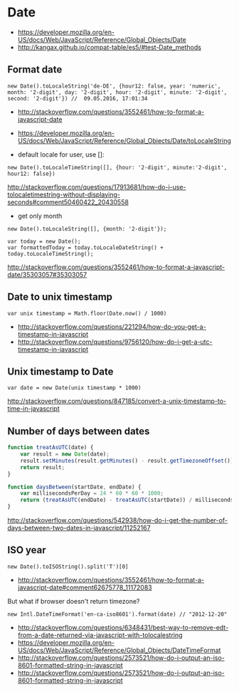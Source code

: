 # Date

- https://developer.mozilla.org/en-US/docs/Web/JavaScript/Reference/Global_Objects/Date
- http://kangax.github.io/compat-table/es5/#test-Date_methods

## Format date

`new Date().toLocaleString('de-DE', {hour12: false, year: 'numeric', month: '2-digit', day: '2-digit', hour: '2-digit', minute: '2-digit', second: '2-digit'}) //  09.05.2016, 17:01:34`


- http://stackoverflow.com/questions/3552461/how-to-format-a-javascript-date
- https://developer.mozilla.org/en-US/docs/Web/JavaScript/Reference/Global_Objects/Date/toLocaleString

- default locale for user, use []:

`new Date().toLocaleTimeString([], {hour: '2-digit', minute:'2-digit', hour12: false})`

http://stackoverflow.com/questions/17913681/how-do-i-use-tolocaletimestring-without-displaying-seconds#comment50460422_20430558

- get only month

`new Date().toLocaleString([], {month: '2-digit'});`

```
var today = new Date();
var formattedToday = today.toLocaleDateString() + today.toLocaleTimeString();
```

http://stackoverflow.com/questions/3552461/how-to-format-a-javascript-date/35303057#35303057

## Date to unix timestamp

`var unix timestamp = Math.floor(Date.now() / 1000)`

- http://stackoverflow.com/questions/221294/how-do-you-get-a-timestamp-in-javascript
- http://stackoverflow.com/questions/9756120/how-do-i-get-a-utc-timestamp-in-javascript

## Unix timestamp to Date

`var date = new Date(unix timestamp * 1000)`

http://stackoverflow.com/questions/847185/convert-a-unix-timestamp-to-time-in-javascript

## Number of days between dates

```javascript
function treatAsUTC(date) {
    var result = new Date(date);
    result.setMinutes(result.getMinutes() - result.getTimezoneOffset());
    return result;
}

function daysBetween(startDate, endDate) {
    var millisecondsPerDay = 24 * 60 * 60 * 1000;
    return (treatAsUTC(endDate) - treatAsUTC(startDate)) / millisecondsPerDay;
}
```

http://stackoverflow.com/questions/542938/how-do-i-get-the-number-of-days-between-two-dates-in-javascript/11252167

## ISO year

`new Date().toISOString().split('T')[0]`

- http://stackoverflow.com/questions/3552461/how-to-format-a-javascript-date#comment62675778_11172083

But what if browser doesn't return timezone?

`new Intl.DateTimeFormat('en-ca-iso8601').format(date) // "2012-12-20"`

- http://stackoverflow.com/questions/6348431/best-way-to-remove-edt-from-a-date-returned-via-javascript-with-tolocalestring
- https://developer.mozilla.org/en-US/docs/Web/JavaScript/Reference/Global_Objects/DateTimeFormat
- http://stackoverflow.com/questions/2573521/how-do-i-output-an-iso-8601-formatted-string-in-javascript
- http://stackoverflow.com/questions/2573521/how-do-i-output-an-iso-8601-formatted-string-in-javascript
